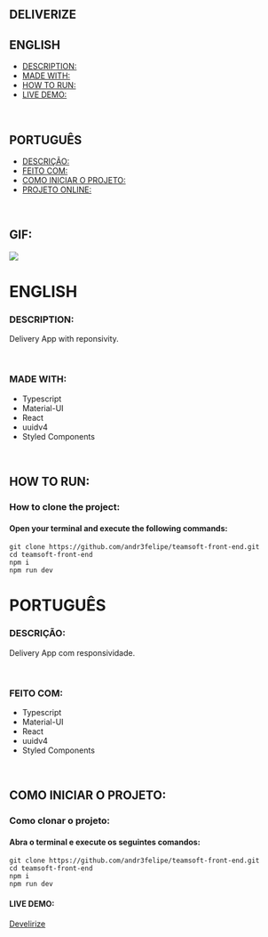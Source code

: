 ## DELIVERIZE

## ENGLISH
* [DESCRIPTION:](#DESCRIPTION)
* [MADE WITH:](#MADE-WITH)
* [HOW TO RUN:](#HOW-TO-RUN)
* [LIVE DEMO:](#LIVE-DEMO)
<br>

## PORTUGUÊS
* [DESCRIÇÃO:](#DESCRIÇÃO)
* [FEITO COM:](#FEITO-COM)
* [COMO INICIAR O PROJETO:](#COMO-INICIAR-O-PROJETO)
* [PROJETO ONLINE:](#LIVE-DEMO)
<br>

## GIF:
<img src="src/assets/gif/Deliverize.gif"/>

# ENGLISH

### DESCRIPTION:
<p>Delivery App with reponsivity.</p>
<br>

### MADE WITH:
<ul>
<li>Typescript</li>
<li>Material-UI</li>
<li>React</li>
<li>uuidv4</li>
<li>Styled Components</li>
</ul>
<br>


## HOW TO RUN:

### How to clone the project:
#### Open your terminal and execute the following commands:
```
git clone https://github.com/andr3felipe/teamsoft-front-end.git
cd teamsoft-front-end
npm i
npm run dev
```

# PORTUGUÊS

### DESCRIÇÃO:
<p>Delivery App com responsividade.</p>
<br>

### FEITO COM:
<ul>
<li>Typescript</li>
<li>Material-UI</li>
<li>React</li>
<li>uuidv4</li>
<li>Styled Components</li>
</ul>
<br>

## COMO INICIAR O PROJETO:

### Como clonar o projeto:
#### Abra o terminal e execute os seguintes comandos:
```
git clone https://github.com/andr3felipe/teamsoft-front-end.git
cd teamsoft-front-end
npm i
npm run dev
```
#### LIVE DEMO:
<a href="https://candid-cheesecake-ae9a80.netlify.app" target="_blank" >Develirize</a>


